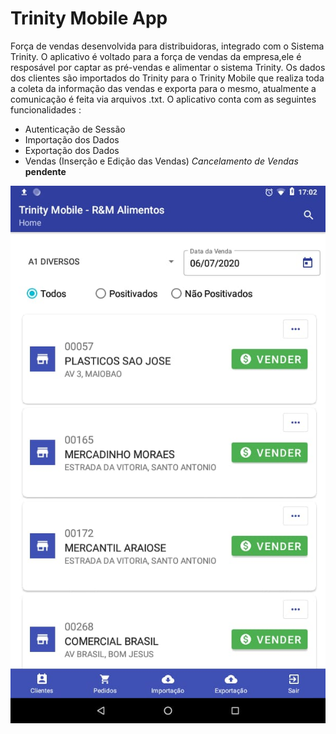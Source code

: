 # Trinity Mobile App 
Força de vendas desenvolvida para distribuidoras, integrado com o Sistema Trinity.
O aplicativo é voltado para a força de vendas da empresa,ele é resposável por captar as pré-vendas e alimentar o sistema Trinity.
Os dados dos clientes são importados do Trinity para o Trinity Mobile que realiza toda a coleta da informação das vendas e exporta para o mesmo, atualmente a comunicação é feita via arquivos .txt.
O aplicativo conta com as seguintes funcionalidades :

- Autenticação de Sessão 
- Importação dos Dados
- Exportação dos Dados
- Vendas (Inserção e Edição das Vendas) _Cancelamento de Vendas_ **pendente**

![](app/imagens/home.jpeg)


